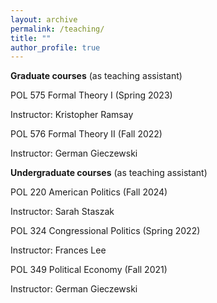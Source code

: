 ```yaml
---
layout: archive
permalink: /teaching/
title: ""
author_profile: true
---
```


**Graduate courses** (as teaching assistant)

POL 575 Formal Theory I (Spring 2023)

Instructor: Kristopher Ramsay

POL 576 Formal Theory II (Fall 2022)

Instructor: German Gieczewski
	
**Undergraduate courses** (as teaching assistant)	

POL 220	American Politics (Fall 2024)

Instructor: Sarah Staszak

POL 324 Congressional Politics (Spring 2022)	

Instructor: Frances Lee

POL 349 Political Economy (Fall 2021)

Instructor: German Gieczewski
	
